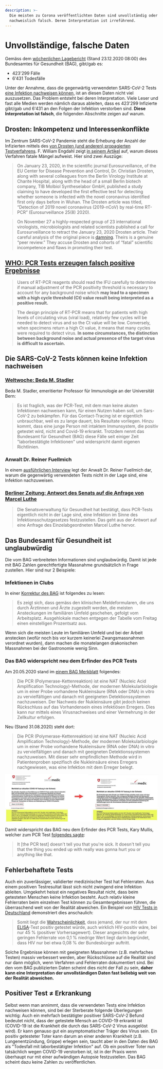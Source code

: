 ```yaml
---
description: >-
  Die meisten zu Corona veröffentlichten Daten sind unvollständig oder sogar
  nachweislich falsch. Deren Interpretation ist irreführend.
---
```


# Unvollständige, falsche Daten

Gemäss dem [wöchenlichen Lagebericht](https://www.bag.admin.ch/dam/bag/de/dokumente/mt/k-und-i/aktuelle-ausbrueche-pandemien/2019-nCoV/covid-19-woechentlicher-lagebericht.pdf.download.pdf/BAG_COVID-19_Woechentliche_Lage.pdf) \(Stand 23.12.2020 08:00\) des Bundesamtes für Gesundheit \(BAG\), gibt/gab es:

* 423'299 Fälle
* 6'431 Todesfälle

Unter der Annahme, dass die gegenwärtig verwendeten SARS-CoV-2 Tests [eine Infektion nachweisen können,](unvollstaendige-daten.md#die-sars-cov-2-tests-koennen-keine-infektion-nachweisen) ist an diesen Daten nicht viel auszusetzen. Das Problem entsteht bei deren Interpretation. Viele Leser und fast alle Medien werden nämlich daraus ableiten, dass es 423'299 Infizierte gibt/gab und 6'431 an den Folgen der Infektion verstorben sind. **Diese Interpretation ist falsch**, die folgenden Abschnitte zeigen auf warum.

## **Drosten: Inkompetenz und Interessenkonflikte**

Im Zentrum SARS-CoV-2 Pandemie steht die Erhebung der Anzahl der Infizierten mittels des [von Drosten \(und anderen\) propagierten Testverfahrens](https://www.eurosurveillance.org/content/10.2807/1560-7917.ES.2020.25.3.2000045). F. William Engdahl zeigt [in seinem Artikel](https://journal-neo.org/2020/12/10/coronavirus-scandal-breaking-in-merkel-s-germany-2/) auf, warum dieses Verfahren fatale Mängel aufweist. Hier sind zwei Auszüge:

> On January 23, 2020, in the scientific journal Eurosurveillance, of the EU Center for Disease Prevention and Control, Dr. Christian Drosten, along with several colleagues from the Berlin Virology Institute at Charite Hospital, along with the head of a small Berlin biotech company, TIB Molbiol Syntheselabor GmbH, published a study claiming to have developed the first effective test for detecting whether someone is infected with the novel coronavirus identified first only days before in Wuhan. The Drosten article was titled, “Detection of 2019 novel coronavirus \(2019-nCoV\) by real-time RT-PCR” \(Eurosurveillance 25\(8\) 2020\).

> On November 27 a highly-respected group of 23 international virologists, microbiologists and related scientists published a call for Eurosurveillance to retract the January 23, 2020 Drosten article. Their careful analysis of the original piece is [damning](https://cormandrostenreview.com/report/). Theirs is a genuine “peer review.” They accuse Drosten and cohorts of “fatal” scientific incompetence and flaws in promoting their test.

## [WHO: PCR Tests erzeugen falsch positive Ergebnisse](https://www.zerohedge.com/medical/who-finally-admits-pcr-tests-create-false-positives)

> Users of RT-PCR reagents should read the IFU carefully to determine if manual adjustment of the PCR positivity threshold is necessary to account for any background noise which **may lead to a specimen with a high cycle threshold \(Ct\) value result being interpreted as a positive result.**

> The design principle of RT-PCR means that for patients with high levels of circulating virus \(viral load\), relatively few cycles will be needed to detect virus and so the Ct value will be low. Conversely, when specimens return a high Ct value, it means that many cycles were required to detect virus. **In some circumstances, the distinction between background noise and actual presence of the target virus is difficult to ascertain.**

## Die SARS-CoV-2 Tests können keine Infektion nachweisen

### [Weltwoche: Beda M. Stadler](https://www.weltwoche.ch/ausgaben/2020-36/diese-woche/masken-der-angst-die-weltwoche-ausgabe-36-2020.html)

Beda M. Stadler, emeritierter Professor für Immunologie an der Universität Bern:

> Es ist fraglich, was der PCR-Test, mit dem man keine akuten Infektionen nachweisen kann, für einen Nutzen haben soll, um Sars-CoV-2 zu bekämpfen. Für das Contact-Tracing ist er eigentlich unbrauchbar, weil es zu lange dauert, bis Resultate vorliegen. Hinzu kommt, dass eine junge Person mit intaktem Immunsystem, die positiv getestet wird, nicht and Covid-19 erkrankt. Trotzdem nennt das Bundesamt für Gesundheit \(BAG\) diese Fälle seit einiger Zeit "laborbestätigte Infektionen" und widerspricht damit eigenen Richtlinien.

### Anwalt Dr. Reiner Fuellmich

In einem [ausführlichen Interview](https://www.youtube.com/watch?v=gvB0vuM5bek) legt der Anwalt Dr. Reiner Fuellmich dar, warum die gegenwärtig verwendeten Tests nicht in der Lage sind, eine Infektion nachzuweisen.

### [Berliner Zeitung: Antwort des Senats auf die Anfrage von Marcel Luthe](https://www.berliner-zeitung.de/news/berliner-oppositionspolitiker-bezweifelt-sinn-von-pcr-tests-li.117128)

> Die Senatsverwaltung für Gesundheit hat bestätigt, dass PCR-Tests eigentlich nicht in der Lage sind, eine Infektion im Sinne des Infektionsschutzgesetzes festzustellen. Das geht aus der Antwort auf eine Anfrage des Einzelabgeordneten Marcel Luthe hervor.

## Das Bundesamt für Gesundheit ist unglaubwürdig

Die vom BAG verbreiteten Informationen sind unglaubwürdig. Damit ist jede mit BAG Zahlen gerechtfertigte Massnahme grundsätzlich in Frage zustellen. Hier sind nur 2 Beispiele:

### Infektionen in Clubs

In einer [Korrektur des BAG](https://www.bag.admin.ch/bag/de/home/das-bag/aktuell/news/news-02-08-2020.html) ist folgendes zu lesen:

> Es zeigt sich, dass gemäss den klinischen Meldeformularen, die uns durch Ärztinnen und Ärzte zugestellt werden, die meisten Ansteckungen im familiären Umfeld geschehen, gefolgt vom Arbeitsplatz. Ausgehlokale machen entgegen der Tabelle vom Freitag einen einstelligen Prozentsatz aus.

Wenn sich die meisten Leute im familiären Umfeld und bei der Arbeit anstecken \(wofür noch bis vor kurzem keinerlei Zwangsmassnahmen verordnet wurden\), dann machen die monatelangen drakonischen Massnahmen bei der Gastronomie wenig Sinn.

### Das BAG widerspricht neu dem Erfinder des PCR Tests

Am 20.05.2020 stand im [einem BAG Merkblatt](https://www.bag.admin.ch/dam/bag/de/dokumente/mt/k-und-i/aktuelle-ausbrueche-pandemien/2019-nCoV/merkblatt-swissmedic-covid-19-testung.pdf.download.pdf/Merkblatt_zur_aktuellen_COVID-19_Testung_in_der_Schweiz_Swissmedic_BAG.pdf) folgendes:

> Die PCR \(Polymerase-Kettenreaktion\) ist eine NAT \(Nucleic Acid Amplification Technology\)-Methode, der modernen Molekularbiologie um in einer Probe vorhandene Nukleinsäure \(RNA oder DNA\) in vitro zu vervielfältigen und danach mit geeigneten Detektionssystemen nachzuweisen. Der Nachweis der Nukleinsäure gibt jedoch keinen Rückschluss auf das Vorhandensein eines infektiösen Erregers. Dies kann nur mittels eines Virusnachweises und einer Vermehrung in der Zellkultur erfolgen.

Neu \(Stand 31.08.2020\) steht dort:

> Die PCR \(Polymerase-Kettenreaktion\) ist eine NAT \(Nucleic Acid Amplification Technology\)-Methode, der modernen Molekularbiologie um in einer Probe vorhandene Nukleinsäure \(RNA oder DNA\) in vitro zu vervielfältigen und danach mit geeigneten Detektionssystemen nachzuweisen. Mit dieser sehr empfindlichen Methode wird in Patientenproben spezifisch die Nukleinsäure eines Erregers nachgewiesen, was eine Infektion mit dem Erreger belegt.

![](../.gitbook/assets/photo_2020-09-02_08-53-16.jpg)

Damit widerspricht das BAG neu dem Erfinder des PCR Tests, Kary Mullis, welcher zum PCR Test [folgendes sagte](https://www.bitchute.com/video/9agbhtUMGeV3/):

> It \[the PCR test\] doesn't tell you that you're sick. It doesn't tell you that the thing you ended up with really was gonna hurt you or anything like that.

## Fehlerbehaftete Tests

Auch ein zuverlässiger, validierter medizinischer Test hat Fehlerraten. Aus einem positiven Testresultat lässt sich nicht zwingend eine Infektion ableiten. Umgekehrt heisst ein negatives Resultat nicht, dass beim getesteten Menschen keine Infektion besteht. Auch relativ kleine Fehlerraten beim einzelnen Test können zu Gesamtergebnissen führen, die überraschend weit von der Realität abweichen. Ein Beispiel von [HIV Tests in Deutschland](https://de.wikipedia.org/wiki/Beurteilung_eines_bin%C3%A4ren_Klassifikators#HIV_in_der_BRD) demonstriert dies anschaulich:

> Somit liegt die [Wahrscheinlichkeit](https://de.wikipedia.org/wiki/Wahrscheinlichkeit), dass jemand, der nur mit dem [ELISA](https://de.wikipedia.org/wiki/Enzyme-linked_Immunosorbent_Assay)-Test positiv getestet würde, auch wirklich HIV-positiv wäre, bei nur 45 % \(positiver Vorhersagewert\). Dieser angesichts der sehr geringen Fehlerrate von 0,1 % niedrige Wert liegt darin begründet, dass HIV nur bei etwa 0,08 % der Bundesbürger auftritt.

Solche Ergebnisse können mit geeigneten Massnahmen \(z.B. mehrfaches Testen\) massiv verbessert werden, aber Rückschlüsse auf die Realität sind nur dann möglich, wenn Verfahren und Fehlerraten dokumentiert sind. Bei den vom BAG publizierten Daten scheint dies nicht der Fall zu sein, **daher kann eine Interpretation der unvollständigen Daten fast beliebig weit von der Realität abweichen.**

## **Positiver Test** ≠ **Erkrankung**

Selbst wenn man annimmt, dass die verwendeten Tests eine Infektion nachweisen können, sind bei der Sterberate folgende Überlegungen wichtig: Auch ein mehrfach bestätigter positiver SARS-CoV-2 Befund bedeutet nicht, dass der getestete Mensch an COVID-19 erkrankt ist \(COVID-19 ist die Krankheit die durch das SARS-CoV-2 Virus ausgelöst wird\). Er kann genauso gut ein asymptomatischer Träger des Virus sein. Ein positiv getesteter Toter kann darum an einer anderen Krankheit \(z.B. Lungenentzündung, Grippe\) erlegen sein, taucht aber in den Daten des BAG als "Todesfall mit laborbestätigter Infektion" auf. Ob ein positiver Toter nun tatsächlich wegen COVID-19 verstorben ist, ist in der Praxis wenn überhaupt nur mit einer aufwändigen Autopsie festzustellen. Das BAG scheint dazu keine Zahlen zu veröffentlichen.


